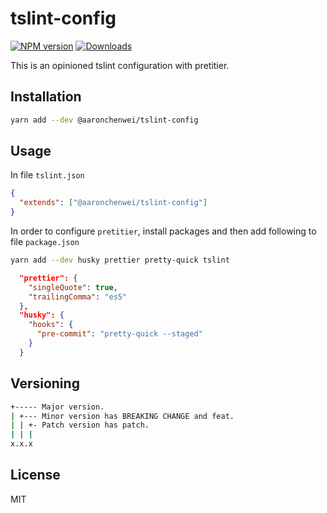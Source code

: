 # tslint-config

[![NPM version](https://img.shields.io/npm/v/@aaronchenwei/tslint-config.svg?style=flat)](https://www.npmjs.com/package/@aaronchenwei/tslint-config)
[![Downloads](http://img.shields.io/npm/dm/@aaronchenwei/tslint-config.svg?style=flat)](https://www.npmjs.com/package/@aaronchenwei/tslint-config)

This is an opinioned tslint configuration with pretitier.

## Installation

```sh
yarn add --dev @aaronchenwei/tslint-config
```

## Usage

In file `tslint.json`

```json
{
  "extends": ["@aaronchenwei/tslint-config"]
}
```

In order to configure `pretitier`, install packages and then add following to file `package.json`

```sh
yarn add --dev husky prettier pretty-quick tslint
```

```json
  "prettier": {
    "singleQuote": true,
    "trailingComma": "es5"
  },
  "husky": {
    "hooks": {
      "pre-commit": "pretty-quick --staged"
    }
  }
```

## Versioning

```sh
+----- Major version.
| +--- Minor version has BREAKING CHANGE and feat.
| | +- Patch version has patch.
| | |
x.x.x
```

## License

MIT
